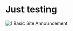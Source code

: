 # Just testing


![1  Basic Site Announcement](https://github.com/cookbrothersconstruction/documentation/assets/115191984/99bca7f0-3c7f-4c8f-af47-cfbe97341186)
